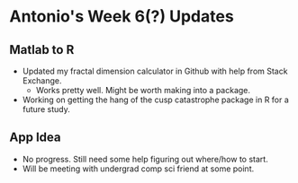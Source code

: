 # Antonio's Week 6(?) Updates
## Matlab to R
- Updated my fractal dimension calculator in Github with help from Stack Exchange.
  - Works pretty well. Might be worth making into a package.
- Working on getting the hang of the cusp catastrophe package in R for a future study.

## App Idea
- No progress. Still need some help figuring out where/how to start.
- Will be meeting with undergrad comp sci friend at some point.

